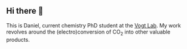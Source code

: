 ## Hi there 👋

This is Daniel, current chemistry PhD student at the [Vogt Lab](https://charlottevogtlab.net.technion.ac.il).
My work revolves around the (electro)conversion of CO$_2$ into other valuable products.

<!--
**sinausia/sinausia** is a ✨ _special_ ✨ repository because its `README.md` (this file) appears on your GitHub profile.

Here are some ideas to get you started:

- 🔭 I’m currently working on ...
- 🌱 I’m currently learning ...
- 👯 I’m looking to collaborate on ...
- 🤔 I’m looking for help with ...
- 💬 Ask me about ...
- 📫 How to reach me: ...
- 😄 Pronouns: ...
- ⚡ Fun fact: ...
-->

